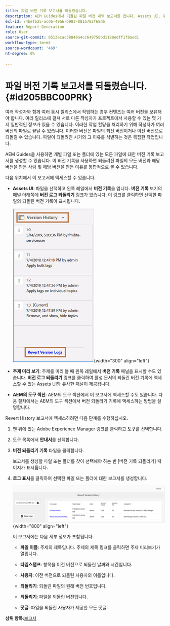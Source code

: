 ```yaml
---
title: 파일 버전 기록 보고서를 되돌렸습니다.
description: AEM Guides에서 되돌린 파일 버전 내역 보고서를 봅니다. Assets UI, 주제 미리 보기 및 AEM 도구 선택에서 버전 로그 되돌리기 를 액세스하는 방법에 대해 알아봅니다.
exl-id: 74bef625-acd6-49a6-b983-881a782f68d6
feature: Report Generation
role: User
source-git-commit: 0513ecac38840a4cc649758bd1180edff1f8aed1
workflow-type: tm+mt
source-wordcount: '469'
ht-degree: 0%

---
```


# 파일 버전 기록 보고서를 되돌렸습니다. {#id205BBC00PRK}

여러 작성자와 함께 여러 동시 릴리스에서 작업하는 경우 컨텐츠는 여러 버전을 보유해야 합니다. 여러 릴리스에 걸쳐 서로 다른 작성자가 프로젝트에서 사용할 수 있는 몇 가지 일반적인 정보가 있을 수 있습니다. 이러한 작업 할당을 처리하기 위해 작성자가 여러 버전의 파일로 끝날 수 있습니다. 이러한 버전은 파일의 최신 버전이거나 이전 버전으로 되돌릴 수 있습니다. 파일이 되돌려진 시기와 그 이유를 식별하는 것은 복잡한 작업입니다.

AEM Guides을 사용하면 개별 파일 또는 폴더에 있는 모든 파일에 대한 버전 기록 보고서를 생성할 수 있습니다. 이 버전 기록을 사용하면 되돌려진 파일의 모든 버전과 해당 버전을 만든 사람 및 해당 버전을 만든 이유를 통합적으로 볼 수 있습니다.

다음 위치에서 이 보고서에 액세스할 수 있습니다.

- **Assets UI**: 파일을 선택하고 왼쪽 레일에서 **버전 기록**&#x200B;을 엽니다. **버전 기록** 보기의 패널 아래쪽에 **버전 로그 되돌리기** 링크가 있습니다. 이 링크를 클릭하면 선택한 파일의 되돌린 버전 기록이 표시됩니다.

  ![](images/revert-log-from-assets-ui.png){width="300" align="left"}

- **주제 미리 보기**: 주제를 미리 볼 때 왼쪽 레일에서 **버전 기록** 패널을 표시할 수도 있습니다. **버전 로그 되돌리기** 링크를 클릭하여 활성 문서의 되돌린 버전 기록에 액세스할 수 있는 Assets UI와 유사한 패널이 제공됩니다.

- **AEM의 도구 섹션**: AEM의 도구 섹션에서 이 보고서에 액세스할 수도 있습니다. 다음 절차에서는 AEM의 도구 섹션에서 버전 되돌리기 기록에 액세스하는 방법을 설명합니다.


Revert History 보고서에 액세스하려면 다음 단계를 수행하십시오.

1. 맨 위에 있는 Adobe Experience Manager 링크를 클릭하고 **도구**&#x200B;를 선택합니다.

1. 도구 목록에서 **안내서**&#x200B;를 선택합니다.

1. **버전 되돌리기 기록** 타일을 클릭합니다.

   보고서를 생성할 파일 또는 폴더를 찾아 선택해야 하는 빈 [버전 기록 되돌리기] 페이지가 표시됩니다.

1. **로그 표시**&#x200B;를 클릭하여 선택한 파일 또는 폴더에 대한 보고서를 생성합니다.

   ![](images/revert-version-history-report.png){width="800" align="left"}

   이 보고서에는 다음 세부 정보가 포함됩니다.

   - **파일 이름**: 주제의 제목입니다. 주제의 제목 링크를 클릭하면 주제 미리보기가 열립니다.

   - **타임스탬프**: 항목을 이전 버전으로 되돌린 날짜와 시간입니다.

   - **사용자**: 이전 버전으로 되돌린 사용자의 이름입니다.

   - **되돌리기**: 되돌린 파일의 원래 버전 번호입니다.

   - **되돌리기**: 파일을 되돌린 버전입니다.

   - **댓글**: 파일을 되돌린 사용자가 제공한 모든 댓글.


**상위 항목:**[&#x200B;보고서](reports-intro.md)
